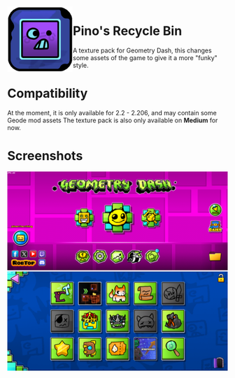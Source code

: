 <img src="https://raw.githubusercontent.com/YouOpenedTheDoor/PinoRecycleBin-TP/main/images%20(3).png" width="150" align="left"/>

# Pino's Recycle Bin
A texture pack for Geometry Dash, this changes some assets of the game to give it a more "funky" style.
# Compatibility
At the moment, it is only available for 2.2 - 2.206, and may contain some Geode mod assets
The texture pack is also only available on **Medium** for now.
# Screenshots
<img src="https://raw.githubusercontent.com/YouOpenedTheDoor/PinoRecycleBin-TP/main/images%20(2).png" width="1000"/>
<img src="https://raw.githubusercontent.com/YouOpenedTheDoor/PinoRecycleBin-TP/main/images%20(1).png" width="1000"/>
